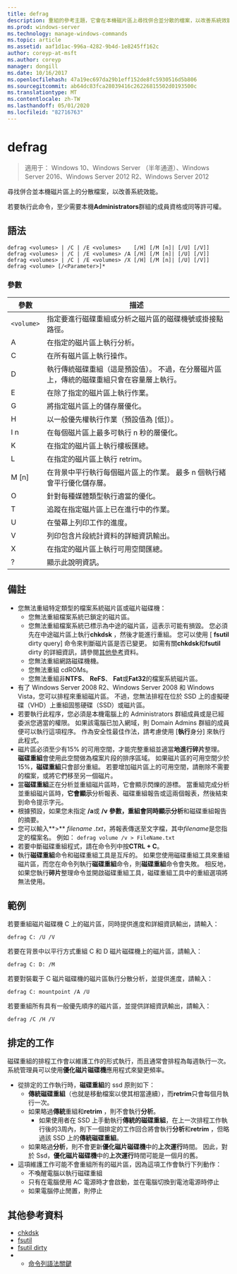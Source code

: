 ```yaml
---
title: defrag
description: 重組的參考主題，它會在本機磁片區上尋找併合並分散的檔案，以改善系統效能。
ms.prod: windows-server
ms.technology: manage-windows-commands
ms.topic: article
ms.assetid: aaf1d1ac-996a-4282-9b4d-1e8245ff162c
author: coreyp-at-msft
ms.author: coreyp
manager: dongill
ms.date: 10/16/2017
ms.openlocfilehash: 47a19ec697da29b1eff152de8fc5930516d5b806
ms.sourcegitcommit: ab64dc83fca28039416c26226815502d0193500c
ms.translationtype: MT
ms.contentlocale: zh-TW
ms.lasthandoff: 05/01/2020
ms.locfileid: "82716763"
---
```

# <a name="defrag"></a>defrag

> 適用于： Windows 10、Windows Server （半年通道）、Windows Server 2016、Windows Server 2012 R2、Windows Server 2012

尋找併合並本機磁片區上的分散檔案，以改善系統效能。

若要執行此命令，至少需要本機**Administrators**群組的成員資格或同等許可權。

## <a name="syntax"></a>語法
```
defrag <volumes> | /C | /E <volumes>    [/H] [/M [n]| [/U] [/V]]
defrag <volumes> | /C | /E <volumes> /A [/H] [/M [n]| [/U] [/V]]
defrag <volumes> | /C | /E <volumes> /X [/H] [/M [n]| [/U] [/V]]
defrag <volume> [/<Parameter>]*
```
### <a name="parameters"></a>參數

|參數|描述|
|-------|--------|
|`<volume>`|指定要進行磁碟重組或分析之磁片區的磁碟機號或掛接點路徑。|
|A|在指定的磁片區上執行分析。|
|C|在所有磁片區上執行操作。|
|D|執行傳統磁碟重組（這是預設值）。 不過，在分層磁片區上，傳統的磁碟重組只會在容量層上執行。|
|E|在除了指定的磁片區上執行作業。|
|G|將指定磁片區上的儲存層優化。|
|H|以一般優先權執行作業（預設值為 [低]）。|
|I n|在每個磁片區上最多可執行 n 秒的層優化。|
|K|在指定的磁片區上執行樓板匯總。|
|L|在指定的磁片區上執行 retrim。|
|M [n]|在背景中平行執行每個磁片區上的作業。 最多 n 個執行緒會平行優化儲存層。|
|O|針對每種媒體類型執行適當的優化。|
|T|追蹤在指定磁片區上已在進行中的作業。|
|U|在螢幕上列印工作的進度。|
|V|列印包含片段統計資料的詳細資訊輸出。|
|X|在指定的磁片區上執行可用空間匯總。|
|?|顯示此說明資訊。|

## <a name="remarks"></a>備註
- 您無法重組特定類型的檔案系統磁片區或磁片磁碟機：
  -   您無法重組檔案系統已鎖定的磁片區。
  -   您無法重組檔案系統已標示為中途的磁片區，這表示可能有損毀。 您必須先在中途磁片區上執行**chkdsk** ，然後才能進行重組。 您可以使用 [ **fsutil** dirty query] 命令來判斷磁片區是否已變更。 如需有關**chkdsk**和**fsutil** dirty 的詳細資訊，請參閱[其他參考](defrag.md#BKMK_additionalRef)資料。
  -   您無法重組網路磁碟機機。
  -   您無法重組 cdROMs。
  -   您無法重組非**NTFS**、 **ReFS**、 **Fat**或**Fat32**的檔案系統磁片區。
- 有了 Windows Server 2008 R2、Windows Server 2008 和 Windows Vista，您可以排程來重組磁片區。 不過，您無法排程在位於 SSD 上的虛擬硬碟（VHD）上重組固態硬碟（SSD）或磁片區。
- 若要執行此程序，您必須是本機電腦上的 Administrators 群組成員或是已經委派您適當的權限。 如果該電腦已加入網域，則 Domain Admins 群組的成員便可以執行這項程序。 作為安全性最佳作法，請考慮使用 [**執行**身分] 來執行此程式。
- 磁片區必須至少有15% 的可用空間，才能完整重組並適當**地進行碎片**整理。 **磁碟重組**會使用此空間做為檔案片段的排序區域。 如果磁片區的可用空間少於15%，**磁碟重組**只會部分重組。 若要增加磁片區上的可用空間，請刪除不需要的檔案，或將它們移至另一個磁片。
- 當**磁碟重組**正在分析並重組磁片區時，它會顯示閃爍的游標。 當重組完成分析並重組磁片區時，**它會顯示**分析報表、磁碟重組報告或這兩個報表，然後結束到命令提示字元。
- 根據預設，如果您未指定 **/a**或 **/v** **參數，重組會同時顯示分析**和磁碟重組報告的摘要。
- 您可以輸入**>** <em>filename .txt</em>，將報表傳送至文字檔，其中*filename*是您指定的檔案名。 例如： `defrag volume /v > FileName.txt`
- 若要中斷磁碟重組程式，請在命令列中按**CTRL + C**。
- 執行**磁碟重組**命令和磁碟重組工具是互斥的。 如果您使用磁碟重組工具來重組磁片區，而您在命令列執行**磁碟重組**命令，則**磁碟重組**命令會失敗。 相反地，如果您執行**碎片**整理命令並開啟磁碟重組工具，磁碟重組工具中的重組選項將無法使用。

## <a name="examples"></a>範例
若要重組磁片磁碟機 C 上的磁片區，同時提供進度和詳細資訊輸出，請輸入：
```
defrag C: /U /V
```
若要在背景中以平行方式重組 C 和 D 磁片磁碟機上的磁片區，請輸入：
```
defrag C: D: /M
```
若要對裝載于 C 磁片磁碟機的磁片區執行分散分析，並提供進度，請輸入：
```
defrag C: mountpoint /A /U
```
若要重組所有具有一般優先順序的磁片區，並提供詳細資訊輸出，請輸入：
```
defrag /C /H /V
```

## <a name="scheduled-task"></a><a name=BKMK_scheduledTask></a>排定的工作
磁碟重組的排程工作會以維護工作的形式執行，而且通常會排程為每週執行一次。 系統管理員可以使用**優化磁片磁碟機**應用程式來變更頻率。
- 從排定的工作執行時，**磁碟重組**的 ssd 原則如下：
   - **傳統磁碟重組**（也就是移動檔案以使其相當連續），而**retrim**只會每個月執行一次。
   - 如果略過**傳統**重組和**retrim** ，則不會執行**分析**。
      - 如果使用者在 SSD 上手動執行**傳統的磁碟重組**，在上一次排程工作執行後的3周內，則下一個排定的工作回合將會執行**分析**和**retrim** ，但略過該 SSD 上的**傳統磁碟重組**。
   - 如果略過**分析**，則不會更新**優化磁片磁碟機**中的**上次運行**時間。  因此，對於 Ssd，**優化磁片磁碟機**中的**上次運行**時間可能是一個月的舊。
- 這項維護工作可能不會重組所有的磁片區，因為這項工作會執行下列動作：
   - 不喚醒電腦以執行磁碟重組
   - 只有在電腦使用 AC 電源時才會啟動，並在電腦切換到電池電源時停止
   - 如果電腦停止閒置，則停止

## <a name="additional-references"></a><a name=BKMK_additionalRef></a>其他參考資料
-   [chkdsk](chkdsk.md)
-   [fsutil](fsutil.md)
-   [fsutil dirty](fsutil-dirty.md)
-   - [命令列語法關鍵](command-line-syntax-key.md)
